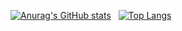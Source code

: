 
[![Anurag's GitHub stats](https://github-readme-stats.vercel.app/api?username=irumeria&theme=tokyonight&count_private=true&line_height=20)](https://github.com/anuraghazra/github-readme-stats) &nbsp; [![Top Langs](https://github-readme-stats.vercel.app/api/top-langs/?username=irumeria&layout=compact&theme=tokyonight&count_private=true&hide=c%23&line_height=20&card_width=250)](https://github.com/anuraghazra/github-readme-stats)
